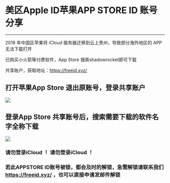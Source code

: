 # 美区Apple ID苹果APP STORE ID 账号分享

<hr>

2018 年中国区苹果将 iCloud 服务器迁移到云上贵州，导致部分海外地区的 APP 无法下载打开

已购买小火箭等付费软件，App Store 搜索shadowrocket即可下载

共享账户，获取地址：https://freeid.xyz/

## 打开苹果App Store 退出原账号，登录共享账户

![](https://raw.githubusercontent.com/ss-ssr/Help/master/%E7%85%A7%E7%89%87/1ip.png)

## 登录App Store 共享账号后，搜索需要下载的软件名字全称下载

![](https://raw.githubusercontent.com/ss-ssr/Help/master/%E7%85%A7%E7%89%87/2ip.png)

### 请勿登录iCloud ！ 请勿登录iCloud ！

### 若此APPSTORE ID账号被锁，都会及时的解锁，急需解锁请联系我们 https://freeid.xyz/ ，也可以直接申请发邮件解锁
